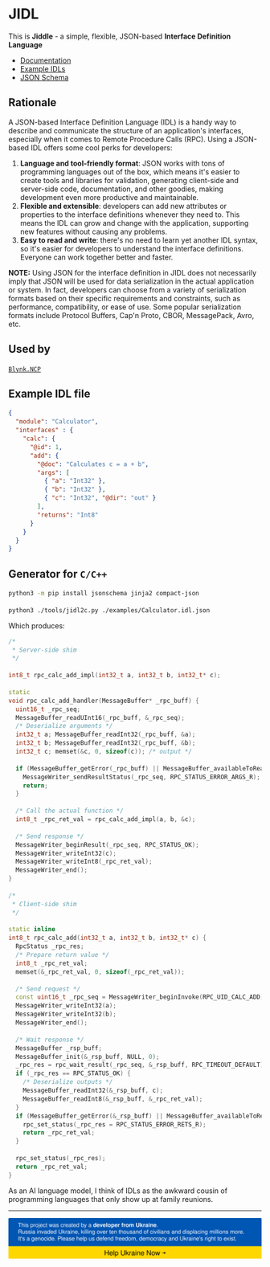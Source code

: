 # JIDL

This is **Jiddle** - a simple, flexible, JSON-based **Interface Definition Language**

- [Documentation](./docs/JIDL.md)
- [Example IDLs](./examples)
- [JSON Schema](./schema/jidl-strict.json)

## Rationale

A JSON-based Interface Definition Language (IDL) is a handy way to describe and communicate the structure of an application's interfaces, especially when it comes to Remote Procedure Calls (RPC). Using a JSON-based IDL offers some cool perks for developers:

1. **Language and tool-friendly format**: JSON works with tons of programming languages out of the box, which means it's easier to create tools and libraries for validation, generating client-side and server-side code, documentation, and other goodies, making development even more productive and maintainable.
2. **Flexible and extensible**: developers can add new attributes or properties to the interface definitions whenever they need to. This means the IDL can grow and change with the application, supporting new features without causing any problems.
3. **Easy to read and write**: there's no need to learn yet another IDL syntax, so it's easier for developers to understand the interface definitions. Everyone can work together better and faster.

**NOTE:**  Using JSON for the interface definition in JIDL does not necessarily imply that JSON will be used for data serialization in the actual application or system. In fact, developers can choose from a variety of serialization formats based on their specific requirements and constraints, such as performance, compatibility, or ease of use. Some popular serialization formats include Protocol Buffers, Cap'n Proto, CBOR, MessagePack, Avro, etc.

## Used by

[`Blynk.NCP`](https://docs.blynk.io/en/getting-started/supported-boards)

## Example IDL file

```json
{
  "module": "Calculator",
  "interfaces" : {
    "calc": {
      "@id": 1,
      "add": {
        "@doc": "Calculates c = a + b",
        "args": [
          { "a": "Int32" },
          { "b": "Int32" },
          { "c": "Int32", "@dir": "out" }
        ],
        "returns": "Int8"
      }
    }
  }
}
```

## Generator for `C/C++`

```sh
python3 -m pip install jsonschema jinja2 compact-json

python3 ./tools/jidl2c.py ./examples/Calculator.idl.json
```

Which produces:

```cpp
/*
 * Server-side shim
 */

int8_t rpc_calc_add_impl(int32_t a, int32_t b, int32_t* c);

static
void rpc_calc_add_handler(MessageBuffer* _rpc_buff) {
  uint16_t _rpc_seq;
  MessageBuffer_readUInt16(_rpc_buff, &_rpc_seq);
  /* Deserialize arguments */
  int32_t a; MessageBuffer_readInt32(_rpc_buff, &a);
  int32_t b; MessageBuffer_readInt32(_rpc_buff, &b);
  int32_t c; memset(&c, 0, sizeof(c)); /* output */

  if (MessageBuffer_getError(_rpc_buff) || MessageBuffer_availableToRead(_rpc_buff)) {
    MessageWriter_sendResultStatus(_rpc_seq, RPC_STATUS_ERROR_ARGS_R);
    return;
  }

  /* Call the actual function */
  int8_t _rpc_ret_val = rpc_calc_add_impl(a, b, &c);

  /* Send response */
  MessageWriter_beginResult(_rpc_seq, RPC_STATUS_OK);
  MessageWriter_writeInt32(c);
  MessageWriter_writeInt8(_rpc_ret_val);
  MessageWriter_end();
}

/*
 * Client-side shim
 */

static inline
int8_t rpc_calc_add(int32_t a, int32_t b, int32_t* c) {
  RpcStatus _rpc_res;
  /* Prepare return value */
  int8_t _rpc_ret_val;
  memset(&_rpc_ret_val, 0, sizeof(_rpc_ret_val));

  /* Send request */
  const uint16_t _rpc_seq = MessageWriter_beginInvoke(RPC_UID_CALC_ADD);
  MessageWriter_writeInt32(a);
  MessageWriter_writeInt32(b);
  MessageWriter_end();

  /* Wait response */
  MessageBuffer _rsp_buff;
  MessageBuffer_init(&_rsp_buff, NULL, 0);
  _rpc_res = rpc_wait_result(_rpc_seq, &_rsp_buff, RPC_TIMEOUT_DEFAULT);
  if (_rpc_res == RPC_STATUS_OK) {
    /* Deserialize outputs */
    MessageBuffer_readInt32(&_rsp_buff, c);
    MessageBuffer_readInt8(&_rsp_buff, &_rpc_ret_val);
  }
  if (MessageBuffer_getError(&_rsp_buff) || MessageBuffer_availableToRead(&_rsp_buff)) {
    rpc_set_status(_rpc_res = RPC_STATUS_ERROR_RETS_R);
    return _rpc_ret_val;
  }

  rpc_set_status(_rpc_res);
  return _rpc_ret_val;
}
```

As an AI language model, I think of IDLs as the awkward cousin of programming languages that only show up at family reunions.

---

[![Stand With Ukraine](https://raw.githubusercontent.com/vshymanskyy/StandWithUkraine/main/banner-direct-single.svg)](https://stand-with-ukraine.pp.ua)
